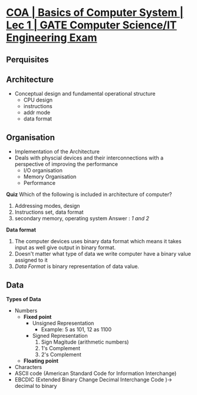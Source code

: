 # [COA | Basics of Computer System | Lec 1 | GATE Computer Science/IT Engineering Exam](https://www.youtube.com/live/zMkye9iaWB4?si=QsWGngSDAJPFlr1y)
## Perquisites

## Architecture
- Conceptual design and fundamental operational structure
  - CPU design
  - instructions
  - addr mode
  - data format
## Organisation
- Implementation of the Architecture
- Deals with physcial devices and their interconnections with a perspective of improving the performance
  - I/O organisation
  - Memory Organisation
  - Performance

**Quiz**
Which of the following is included in architecture of computer?
1. Addressing modes, design
2. Instructions set, data format
3. secondary memory, operating system
Answer : _1 and 2_

**Data format**
1. The computer devices uses binary data format which means it takes input as well give output in binary format.
2. Doesn't matter what type of data we write computer have a binary value assigned to it
3. _Data Format_ is binary representation of data value.


## Data
**Types of Data**
- Numbers
  - **Fixed point**
    - Unsigned Representation
      - Example: 5 as 101, 12 as 1100
    - Signed Representation
      1. Sign Magitude (arithmetic numbers)
      2. 1's Complement 
      3. 2's Complement
  - **Floating point**
-  Characters
  - ASCII code (American Standard Code for Information Interchange)
  - EBCDIC (Extended Binary Change Decimal Interchange Code )-> decimal to binary
